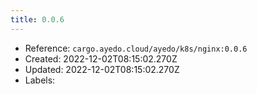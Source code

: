 ```yaml
---
title: 0.0.6
---
```



- Reference: `cargo.ayedo.cloud/ayedo/k8s/nginx:0.0.6`
- Created: 2022-12-02T08:15:02.270Z
- Updated: 2022-12-02T08:15:02.270Z
- Labels:



